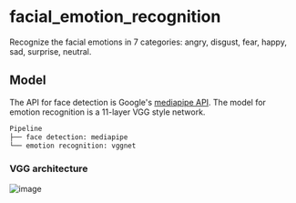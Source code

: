 # facial_emotion_recognition
Recognize the facial emotions in 7 categories: angry, disgust, fear, happy, sad, surprise, neutral.

## Model
The API for face detection is Google's [mediapipe API](https://github.com/google/mediapipe). The model for emotion recognition is a 11-layer VGG style network.

```bash
Pipeline
├── face detection: mediapipe
└── emotion recognition: vggnet
```
### VGG architecture
![image](https://user-images.githubusercontent.com/62132206/122204954-004bf800-cea0-11eb-981b-c7b1cbb935fc.png)
